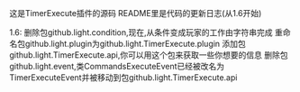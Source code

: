 这是TimerExecute插件的源码
README里是代码的更新日志(从1.6开始)

1.6:
删除包github.light.condition,现在,从条件变成玩家的工作由字符串完成
重命名包github.light.plugin为github.light.TimerExecute.plugin
添加包github.light.TimerExecute.api,你可以用这个包来获取一些你想要的信息
删除包github.light.event,类CommandsExecuteEvent已经被改名为TimerExecuteEvent并被移动到包github.light.TimerExecute.api
